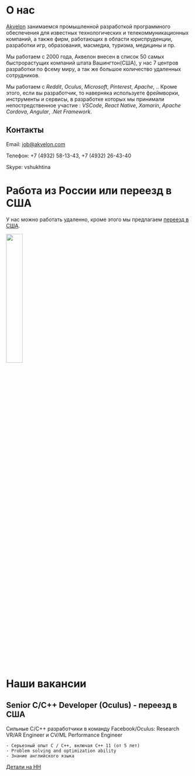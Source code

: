 # О нас
[Akvelon](http://akvelon.com/) занимаемся промышленной разработкой программного обеспечения для известных технологических и телекоммуникационных компаний, а также фирм, работающих в области юриспруденции, разработки игр, образования, масмедиа, туризма, медицины и пр.

Мы работаем с 2000 года, Аквелон внесен в список 50 самых быстрорастущих компаний штата Вашингтон(США), у нас 7 центров разработки по фсему миру, а так же большое количество удаленных сотрудников.

Мы работаем с *Reddit*, *Oculus*, *Microsoft*, *Pinterest*, *Apache*, .. Кроме этого, если вы разработчик, то наверняка используете фреймворки, инструменты и сервисы, в разработке которых мы принимали непостредственное участие : *VSCode*, *React Native*, *Xamarin*, *Apache Cordova*, *Angular*, *.Net Framework*.

## Контакты
 Email: job@akvelon.com
 
 Телефон:  +7 (4932) 58-13-43, +7 (4932) 26-43-40
 
 Skype: vshukhtina

# Работа из России или переезд в США
У нас можно работать удаленно, кроме этого мы предлагаем [переезд в США](http://akvelon.com/relocation-fb052017/).

[<img src="http://akvelon.com/wp-content/uploads/2017/05/akvelon-relocation-en-01-700x366.png" width="30%"/>](http://akvelon.com/relocation-fb052017/)


# Наши вакансии

## Senior С/С++ Developer (Oculus) - переезд в США
Cильные С/C++ разработчики в команду Facebook/Oculus: Research VR/AR Engineer и CV/ML Performance Engineer
```
- Серьезный опыт С / С++, включая С++ 11 (от 5 лет)
- Problem solving and optimization ability
- Знание английского языка
```
[Детали на HH](https://ivanovo.hh.ru/vacancy/25629206)
